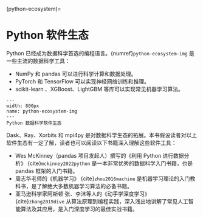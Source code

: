 (python-ecosystem)=
# Python 软件生态

Python 已经成为数据科学首选的编程语言。{numref}`python-ecosystem-img` 是一些主流的数据科学工具：

* NumPy 和 pandas 可以进行科学计算和数据处理。
* PyTorch 和 TensorFlow 可以实现神经网络训练和推理。
* scikit-learn 、XGBoost、LightGBM 等库可以实现常见机器学习算法。

```{figure} ../img/ch-data-science/python-ecosystem.svg
---
width: 800px
name: python-ecosystem-img
---
Python 数据科学软件生态
```

Dask、Ray、Xorbits 和 mpi4py 是对数据科学生态的拓展。本书假设读者对以上软件生态有一定了解，读者也可以阅读以下书籍深入理解这些软件工具：

* Wes McKinney（pandas 项目发起人）撰写的《利用 Python 进行数据分析》 {cite}`mckinney2022python` 是一本非常优秀的数据科学入门书籍，也是 pandas 框架的入门书籍。
* 周志华老师的《机器学习》 {cite}`zhou2016machine` 是机器学习理论的入门教科书，是了解绝大多数机器学习算法的必备书籍。
* 亚马逊科学家阿斯顿·张、李沐等人的《动手学深度学习》 {cite}`zhang2019dive` 从算法原理到编程实践，深入浅出地讲解了常见人工智能算法及其应用，是入门深度学习的最佳实战书籍。